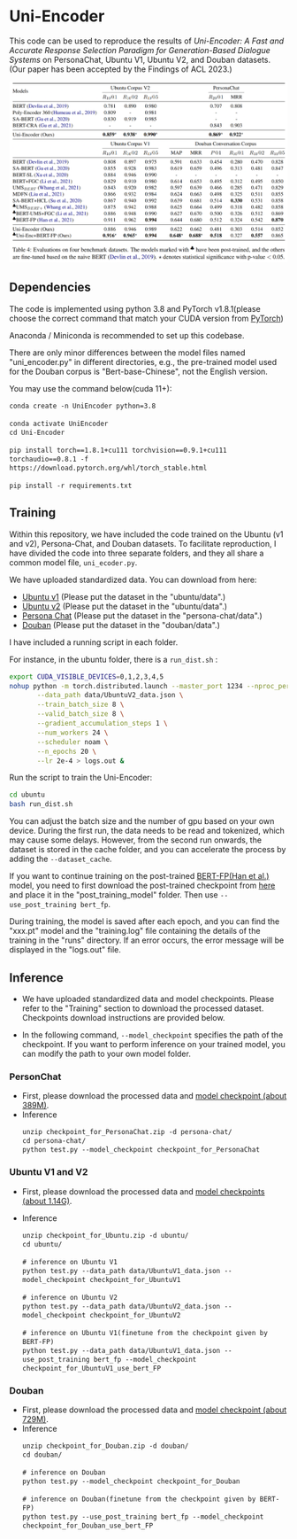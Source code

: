# Uni-Encoder
This code can be used to reproduce the results of *Uni-Encoder: A Fast and Accurate Response Selection Paradigm for Generation-Based Dialogue Systems* on PersonaChat, Ubuntu V1, Ubuntu V2, and Douban datasets. (Our paper has been accepted by the Findings of ACL 2023.)


![alt text](PNG/uni_results.png)

## Dependencies
The code is implemented using python 3.8 and PyTorch v1.8.1(please choose the correct command that match your CUDA version from [PyTorch](https://pytorch.org/get-started/previous-versions/))

Anaconda / Miniconda is recommended to set up this codebase.

There are only minor differences between the model files named "uni_encoder.py" in different directories, e.g., the pre-trained model used for the Douban corpus is "Bert-base-Chinese", not the English version.

You may use the command below(cuda 11+):
```shell
conda create -n UniEncoder python=3.8

conda activate UniEncoder
cd Uni-Encoder

pip install torch==1.8.1+cu111 torchvision==0.9.1+cu111 torchaudio==0.8.1 -f https://download.pytorch.org/whl/torch_stable.html

pip install -r requirements.txt
```

## Training
Within this repository, we have included the code trained on the Ubuntu (v1 and v2), Persona-Chat, and Douban datasets. To facilitate reproduction, I have divided the code into three separate folders, and they all share a common model file, ```uni_ecoder.py```.

We have uploaded standardized data. You can download from here:
- [Ubuntu v1](https://westlakeu-my.sharepoint.com/:u:/g/personal/hehongliang_westlake_edu_cn/EXejdCChVONFv6R_DgvmyR4BRSbUdNoA8qm_-FKU9OvUNA?e=baIYPK) (Please put the dataset in the "ubuntu/data".)
- [Ubuntu v2](https://westlakeu-my.sharepoint.com/:u:/g/personal/hehongliang_westlake_edu_cn/ETGtMXxxnzVJsOMZs5NHMj8B4MJEKBJmvwkrVMzY14JeoA?e=LvrfSk) (Please put the dataset in the "ubuntu/data".)
- [Persona Chat](https://westlakeu-my.sharepoint.com/:u:/g/personal/hehongliang_westlake_edu_cn/EY1dhGDfvkVMoVeou2iDfWIBwa70WiifBGIULatHk4j3UQ?e=UGBXJs) (Please put the dataset in the "persona-chat/data".)
- [Douban](https://westlakeu-my.sharepoint.com/:u:/g/personal/hehongliang_westlake_edu_cn/EcnXo_kdxixDu6l9Kd0yhFoBhXbQlxEr9W73K9Ha2EMVHQ?e=ktxwrF) (Please put the dataset in the "douban/data".)

I have included a running script in each folder. 

For instance, in the ubuntu folder, there is a  ```run_dist.sh``` :
```bash
export CUDA_VISIBLE_DEVICES=0,1,2,3,4,5
nohup python -m torch.distributed.launch --master_port 1234 --nproc_per_node=6 train_dist.py \
       --data_path data/UbuntuV2_data.json \
       --train_batch_size 8 \
       --valid_batch_size 8 \
       --gradient_accumulation_steps 1 \
       --num_workers 24 \
       --scheduler noam \
       --n_epochs 20 \
       --lr 2e-4 > logs.out &
```

Run the script to train the Uni-Encoder:
```bash
cd ubuntu
bash run_dist.sh
```


You can adjust the batch size and the number of gpu based on your own device. During the first run, the data needs to be read and tokenized, which may cause some delays. However, from the second run onwards, the dataset is stored in the cache folder, and you can accelerate the process by adding the ```--dataset_cache```.

If you want to continue training on the post-trained [BERT-FP(Han et al.)](https://aclanthology.org/2021.naacl-main.122/) model, you need to first download the post-trained checkpoint from [here](https://github.com/hanjanghoon/BERT_FP) and place it in the "post_training_model" folder. Then use ```--use_post_training bert_fp```.

During training, the model is saved after each epoch, and you can find the "xxx.pt" model and the "training.log" file containing the details of the training in the "runs" directory. If an error occurs, the error message will be displayed in the "logs.out" file.

## Inference 
- We have uploaded standardized data and model checkpoints. Please refer to the "Training" section to download the processed dataset. Checkpoints download instructions are provided below.

- In the following command, ```--model_checkpoint``` specifies the path of the checkpoint. If you want to perform inference on your trained model, you can modify the path to your own model folder.

### PersonChat

- First, please download the processed data and [model checkpoint (about 389M)](https://westlakeu-my.sharepoint.com/:u:/g/personal/hehongliang_westlake_edu_cn/EVB9Gi_cmXdEvQNE_YN7w-MBAv751am1G-zmRlfr2xIqeQ?e=XhfgFc).
- Inference
    ```shell
    unzip checkpoint_for_PersonaChat.zip -d persona-chat/
    cd persona-chat/
    python test.py --model_checkpoint checkpoint_for_PersonaChat
    ```

### Ubuntu V1 and V2

- First, please download the processed data and [model checkpoints (about 1.14G)](https://westlakeu-my.sharepoint.com/:u:/g/personal/hehongliang_westlake_edu_cn/EVtRu4j7HCpGhAiCCn8v8acB8ANGsSwvAmyybWSkaEb0SA?e=o9G6EM).

- Inference
    ```shell
    unzip checkpoint_for_Ubuntu.zip -d ubuntu/
    cd ubuntu/

    # inference on Ubuntu V1
    python test.py --data_path data/UbuntuV1_data.json --model_checkpoint checkpoint_for_UbuntuV1

    # inference on Ubuntu V2
    python test.py --data_path data/UbuntuV2_data.json --model_checkpoint checkpoint_for_UbuntuV2

    # inference on Ubuntu V1(finetune from the checkpoint given by BERT-FP)
    python test.py --data_path data/UbuntuV1_data.json --use_post_training bert_fp --model_checkpoint checkpoint_for_UbuntuV1_use_bert_FP
    ```

### Douban

- First, please download the processed data and [model checkpoint (about 729M)](https://westlakeu-my.sharepoint.com/:u:/g/personal/hehongliang_westlake_edu_cn/EVF2RYknM6NBrl0_yhKf-moBCIq97Jg_qHHrrhqjqJKIIQ?e=FQjG3r).
- Inference
    ```shell
    unzip checkpoint_for_Douban.zip -d douban/
    cd douban/

    # inference on Douban
    python test.py --model_checkpoint checkpoint_for_Douban

    # inference on Douban(finetune from the checkpoint given by BERT-FP)
    python test.py --use_post_training bert_fp --model_checkpoint checkpoint_for_Douban_use_bert_FP
    ```

